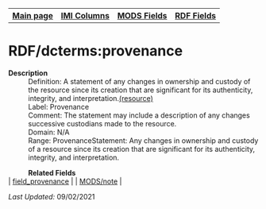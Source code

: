 <!DOCTYPE html>
<html>

<body>
<table style="width:100%">
  <tr>
    <th><a href="index.md">Main page</a></th>
	<th><a href="IMI.md">IMI Columns</a></th>
    <th><a href="MODS.md">MODS Fields</a></th>
    <th><a href="RDF.md">RDF Fields</a></th>
  </tr>
</table>



<h1>RDF/dcterms:provenance</h1>
<dl>
  <dt><b>Description</b></dt>
  <dd>Definition: A statement of any changes in ownership and custody of the resource since its creation that are significant for its authenticity, integrity, and interpretation.<a href="http://purl.org/dc/terms/provenance">(resource)</a></dd>
  <dd>Label: Provenance</dd>
  <dd>Comment: The statement may include a description of any changes successive custodians made to the resource.</dd>
  <dd>Domain: N/A</dd>
  <dd>Range: ProvenanceStatement: Any changes in ownership and custody of a resource since its creation that are significant for its authenticity, integrity, and interpretation.</dd>
</dl>
<dl>
	<dd><b>Related Fields</b></dd>
		| <a href="field_provenance.md">field_provenance</a> |
		| <a href="mods.note.md">MODS/note</a> | 
</dl>
<p><i>Last Updated: </i>09/02/2021</p>
</body>
</html>